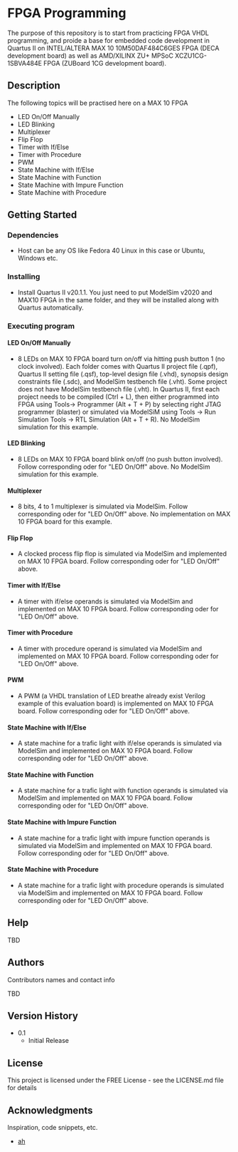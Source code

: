# FPGA Programming

The purpose of this repository is to start from practicing FPGA VHDL programming, and proide a base for embedded code development in Quartus II on INTEL/ALTERA MAX 10 10M50DAF484C6GES FPGA (DECA development board) as well as AMD/XILINX ZU+ MPSoC XCZU1CG-1SBVA484E FPGA (ZUBoard 1CG development board).

## Description

The following topics will be practised here on a MAX 10 FPGA
* LED On/Off Manually
* LED Blinking
* Multiplexer
* Flip Flop
* Timer with If/Else
* Timer with Procedure
* PWM
* State Machine with If/Else
* State Machine with Function
* State Machine with Impure Function
* State Machine with Procedure

## Getting Started

### Dependencies

* Host can be any OS like Fedora 40 Linux in this case or Ubuntu, Windows etc.  

### Installing

* Install Quartus II v20.1.1. You just need to put ModelSim v2020 and MAX10 FPGA in the same folder, and they will be installed along with Quartus automatically. 

### Executing program

#### LED On/Off Manually

* 8 LEDs on MAX 10 FPGA board turn on/off via hitting push button 1 (no clock involved). Each folder comes with Quartus II project file (.qpf), Quartus II setting file (.qsf), top-level design file (.vhd), synopsis design constraints file (.sdc), and ModelSim testbench file (.vht). Some project does not have ModelSim testbench file (.vht). In Quartus II, first each project needs to be compiled (Ctrl + L), then either programmed into FPGA using Tools-> Programmer (Alt + T + P) by selecting right JTAG programmer (blaster) or simulated via ModelSiM using Tools -> Run Simulation Tools -> RTL Simulation (Alt + T + R). No ModelSim simulation for this example.

#### LED Blinking

* 8 LEDs on MAX 10 FPGA board blink on/off (no push button involved). Follow corresponding oder for "LED On/Off" above. No ModelSim simulation for this example.

#### Multiplexer

* 8 bits, 4 to 1 multiplexer is simulated via ModelSim. Follow corresponding oder for "LED On/Off" above. No implementation on MAX 10 FPGA board for this example. 

#### Flip Flop

* A clocked process flip flop is simulated via ModelSim and implemented on MAX 10 FPGA board. Follow corresponding oder for "LED On/Off" above. 

#### Timer with If/Else

* A timer with if/else operands is simulated via ModelSim and implemented on MAX 10 FPGA board. Follow corresponding oder for "LED On/Off" above. 

#### Timer with Procedure

* A timer with procedure operand is simulated via ModelSim and implemented on MAX 10 FPGA board. Follow corresponding oder for "LED On/Off" above. 

#### PWM

* A PWM (a VHDL translation of LED breathe already exist Verilog example of this evaluation board) is implemented on MAX 10 FPGA board. Follow corresponding oder for "LED On/Off" above. 

#### State Machine with If/Else

* A state machine for a trafic light with if/else operands is simulated via ModelSim and implemented on MAX 10 FPGA board. Follow corresponding oder for "LED On/Off" above. 

#### State Machine with Function

* A state machine for a trafic light with function operands is simulated via ModelSim and implemented on MAX 10 FPGA board. Follow corresponding oder for "LED On/Off" above. 

#### State Machine with Impure Function

* A state machine for a trafic light with impure function operands is simulated via ModelSim and implemented on MAX 10 FPGA board. Follow corresponding oder for "LED On/Off" above. 

#### State Machine with Procedure

* A state machine for a trafic light with procedure operands is simulated via ModelSim and implemented on MAX 10 FPGA board. Follow corresponding oder for "LED On/Off" above. 

## Help

TBD

## Authors

Contributors names and contact info

TBD

## Version History

* 0.1
    * Initial Release

## License

This project is licensed under the FREE License - see the LICENSE.md file for details

## Acknowledgments

Inspiration, code snippets, etc.
* [ah](https://github.com/ahasanzadeh/)